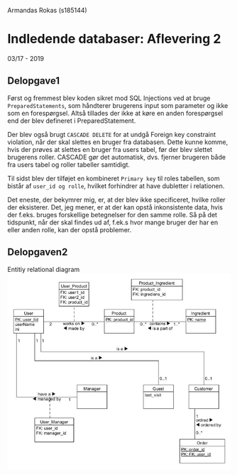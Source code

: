 
Armandas Rokas (s185144)
# Indledende databaser: Aflevering 2 
03/17 - 2019



## Delopgave1

Først og fremmest blev koden sikret mod SQL Injections ved at bruge `PreparedStatements`, som håndterer brugerens input som parameter og ikke som en forespørgsel. Altså tillades der ikke at køre en anden forespørgsel end der blev defineret i PreparedStatement.

Der blev også brugt `CASCADE DELETE` for at undgå Foreign key constraint violation, når der skal slettes en bruger fra databasen. Dette kunne komme, hvis der prøves at slettes en bruger fra users tabel, før der blev slettet brugerens roller. CASCADE gør det automatisk, dvs. fjerner brugeren både fra users tabel og roller tabeller samtidigt. 

Til sidst blev der tilføjet en kombineret `Primary key` til roles tabellen, som bistår af `user_id og rolle`, hvilket forhindrer at have dubletter i relationen.  

Det eneste, der bekymrer mig, er, at der blev ikke specificeret, hvilke roller der eksisterer. Det, jeg mener, er at der kan opstå inkonsistente data, hvis der f.eks. bruges forskellige betegnelser for den samme rolle. Så på det tidspunkt, når der skal findes ud af, f.ek.s hvor mange bruger der har en eller anden rolle, kan der opstå problemer.  


## Delopgaven2
Entitiy relational diagram
![alt text](https://raw.githubusercontent.com/ArmandasRokas/database_mandatory2_normalization_DTU/master/diagram_jpg/delopgaven2.jpg "ERD")

